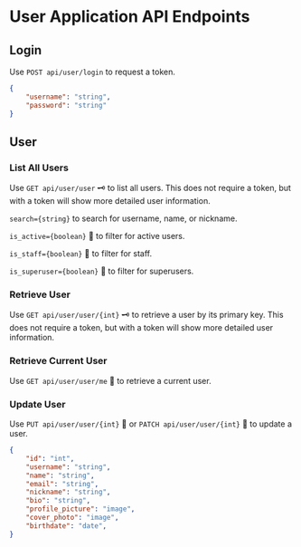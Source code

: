# User Application API Endpoints

## Login

Use `POST api/user/login` to request a token.

```json
{
    "username": "string",
    "password": "string"
}
```

## User

### List All Users

Use `GET api/user/user` 🗝️ to list all users. This does not require a token, but with a token will show more detailed user information.

`search={string}` to search for username, name, or nickname.

`is_active={boolean}` 🔑 to filter for active users.

`is_staff={boolean}` 🔑 to filter for staff.

`is_superuser={boolean}` 🔑 to filter for superusers.

### Retrieve User

Use `GET api/user/user/{int}` 🗝️ to retrieve a user by its primary key. This does not require a token, but with a token will show more detailed user information.

### Retrieve Current User

Use `GET api/user/user/me` 🔑 to retrieve a current user.

### Update User

Use `PUT api/user/user/{int}` 🔑 or `PATCH api/user/user/{int}` 🔑 to update a user.

```json
{
    "id": "int",
    "username": "string",
    "name": "string",
    "email": "string",
    "nickname": "string",
    "bio": "string",
    "profile_picture": "image",
    "cover_photo": "image",
    "birthdate": "date",
}
```
